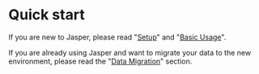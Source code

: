 # Quick start

If you are new to Jasper, please read "[Setup](setup.md)" and "[Basic Usage](basic-usage.md)".

If you are already using Jasper and want to migrate your data to the new environment, please read the "[Data Migration](data-transfer.md)" section.

